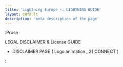 ```yaml
---
title: 'Lightning Europe ⚡️: LIGHTNING GUIDE'
layout: default
description: 'meta description of the page'
---
```



:Prose

LEGAL DISCLAIMER & License GUIDE

- DISCLAIMER PAGE ( Logo animation , 21 CONNECT ) 



: